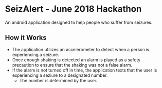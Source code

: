 # SeizAlert - June 2018 Hackathon

An android application designed to help people who suffer from seizures.

## How it Works
* The application utilizes an accelerometer to detect when a person is experiencing a seizure. 
* Once enough shaking is detected an alarm is played as a safety precaution to ensure that the shaking was not a false alarm.
* If the alarm is not turned off in time, the application texts that the user is experiencing a seziure to a designated number.
  * The number is determined by the user. 

